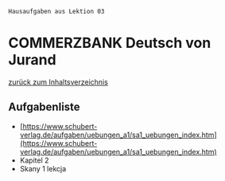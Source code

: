 `Hausaufgaben aus Lektion 03`

# COMMERZBANK Deutsch von Jurand

[zurück zum Inhaltsverzeichnis](README.md)

## Aufgabenliste

- [https://www.schubert-verlag.de/aufgaben/uebungen_a1/sa1_uebungen_index.htm](https://www.schubert-verlag.de/aufgaben/uebungen_a1/sa1_uebungen_index.htm)
- Kapitel 2
- Skany 1 lekcja
